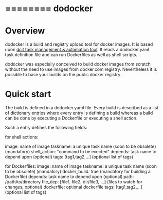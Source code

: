 ========
dodocker
========

Overview
========

dodocker is a build and registry upload tool for docker images. It is based upon 
[doit task management & automation tool](http://pydoit.org/). It reads a dodocker.yaml task
definition file and can run Dockerfiles as well as shell scripts. 

dodocker was especially conceived to build docker images from scratch without the need to
use images from docker.com registry. Nevertheless it is possible to base your builds on
the public docker registry.

Quick start
===========

The build is defined in a dodocker.yaml file. Every build is described as a list of dictionary
entries where every entry is defining a build whereas a build can be done by executing a Dockerfile
or executing a shell action.

Such a entry defines the following fields:

for shell actions:

image: name of image
taskname: a unique task name (soon to be obsolete) (mandatory)
shell_action: "command to be exected" 
depends: task name to depend upon (optional)
tags: [tag1,tag2,...] (optional list of tags)

for Dockerfiles:
image: name of image
taskname: a unique task name (soon to be obsolete) (mandatory)
docker_build: true (mandatory for building a Dockerfile)
depends: task name to depend upon (optional)
path: /path/to/directory
file_dep: [file1, file2, dir/file3, ...] (files to watch for changes, optional)
dockerfile: optional dockerfile
tags: [tag1,tag2,...] (optional list of tags)

